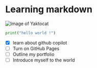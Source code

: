 # Learning markdown

![Image of Yaktocat](https://octodex.github.com/images/yaktocat.png)

```python
print("hello world !")
```
- [x] learn about github copilot
- [ ] Turn on GitHub Pages
- [ ] Outline my portfolio
- [ ] Introduce myself to the world
